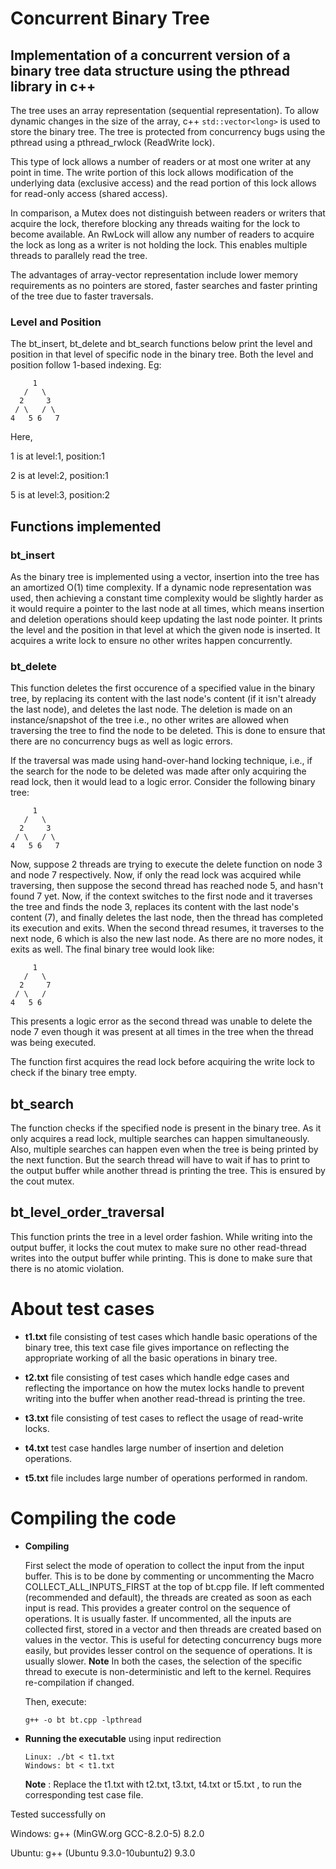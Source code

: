 # Concurrent Binary Tree
## Implementation of a concurrent version of a binary tree data structure using the pthread library in c++
The tree uses an array representation (sequential representation). To allow dynamic changes in the size of the array, c++ ```std::vector<long>``` is used to store the binary tree. The tree is protected from concurrency bugs using the pthread using a pthread_rwlock (ReadWrite lock). 

This type of lock allows a number of readers or at most one writer at any point in time. The write portion of this lock allows modification of the underlying data (exclusive access) and the read portion of this lock allows for read-only access (shared access).

In comparison, a Mutex does not distinguish between readers or writers that acquire the lock, therefore blocking any threads waiting for the lock to become available. An RwLock will allow any number of readers to acquire the lock as long as a writer is not holding the lock. This enables multiple threads to parallely read the tree.

The advantages of array-vector representation include lower memory requirements as no pointers are stored, faster searches and faster printing of the tree due to faster traversals.

### Level and Position
The bt_insert, bt_delete and bt_search functions below print the level and position in that level of specific node in the binary tree.
Both the level and position follow 1-based indexing.
Eg: 
```
     1
   /   \
  2     3
 / \   / \
4   5 6   7
```
Here, 

1 is at level:1, position:1

2 is at level:2, position:1

5 is at level:3, position:2

## Functions implemented
### bt_insert
As the binary tree is implemented using a vector, insertion into the tree has an amortized O(1) time complexity. If a dynamic node representation was used, then achieving a constant time complexity would be slightly harder as it would require a pointer to the last node at all times, which means insertion and deletion operations should keep updating the last node pointer.
It prints the level and the position in that level at which the given node is inserted. It acquires a write lock to ensure no other writes happen concurrently. 

### bt_delete
This function deletes the first occurence of a specified value in the binary tree, by replacing its content with the last node's content (if it isn't already the last node), and deletes the last node. The deletion is made on an instance/snapshot of the tree i.e., no other writes are allowed when traversing the tree to find the node to be deleted. This is done to ensure that there are no concurrency bugs as well as logic errors.

If the traversal was made using hand-over-hand locking technique, i.e., if the search for the node to be deleted was made after only acquiring the read lock, then it would lead to a logic error.
Consider the following binary tree:
```
     1
   /   \
  2     3
 / \   / \
4   5 6   7
```
Now, suppose 2 threads are trying to execute the delete function on node 3 and node 7 respectively. Now, if only the read lock was acquired while traversing, then suppose the second thread has reached node 5, and hasn't found 7 yet. Now, if the context switches to the first node and it traverses the tree and finds the node 3, replaces its content with the last node's content (7), and finally deletes the last node, then the thread has completed its execution and exits. When the second thread resumes, it traverses to the next node, 6 which is also the new last node. As there are no more nodes, it exits as well.
The final binary tree would look like:
```
     1
   /   \
  2     7
 / \   / 
4   5 6   
```
This presents a logic error as the second thread was unable to delete the node 7 even though it was present at all times in the tree when the thread was being executed.

The function first acquires the read lock before acquiring the write lock to check if the binary tree empty. 

## bt_search
The function checks if the specified node is present in the binary tree. As it only acquires a read lock, multiple searches can happen simultaneously. Also, multiple searches can happen even when the tree is being printed by the next function. But the search thread will have to wait if has to print to the output buffer while another thread is printing the tree. This is ensured by the cout mutex.

## bt_level_order_traversal
This function prints the tree in a level order fashion. While writing into the output buffer, it locks the cout mutex to make sure no other read-thread writes into the output buffer while printing. This is done to make sure that there is no atomic violation.

# About test cases
* **t1.txt** file consisting of test cases which handle basic operations of the binary tree, this text case file gives importance on reflecting the appropriate working of all the basic operations in binary tree.

* **t2.txt** file consisting of test cases which handle edge cases and reflecting the importance on how the mutex locks handle to prevent writing into the buffer when another read-thread is printing the tree.

* **t3.txt** file consisting of test cases to reflect the usage of read-write locks.

* **t4.txt** test case handles large number of insertion and deletion operations.

* **t5.txt** file includes large number of operations performed in random.

# Compiling the code
* **Compiling**

     First select the mode of operation to collect the input from the input buffer. This is to be done by commenting or uncommenting the Macro COLLECT_ALL_INPUTS_FIRST at the top of bt.cpp file.
     If left commented (recommended and default), the threads are created as soon as each input is read. This provides a greater control on the sequence of operations. It is usually faster. 
     If uncommented, all the inputs are collected first, stored in a vector and then threads are created based on values in the vector. This is useful for detecting concurrency bugs more easily, but provides lesser control on the sequence of operations. It is usually slower. 
     **Note** In both the cases, the selection of the specific thread to execute is non-deterministic and left to the kernel. Requires re-compilation if changed.

     Then, execute: 

      g++ -o bt bt.cpp -lpthread
      
* **Running the executable** using input redirection

      Linux: ./bt < t1.txt 
      Windows: bt < t1.txt 
 
  **Note** : Replace the t1.txt with t2.txt, t3.txt, t4.txt or t5.txt , to run the corresponding test case file.

Tested successfully on 

Windows: g++ (MinGW.org GCC-8.2.0-5) 8.2.0 

Ubuntu: g++ (Ubuntu 9.3.0-10ubuntu2) 9.3.0

